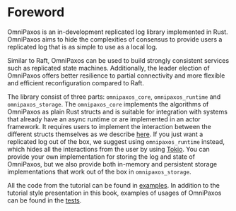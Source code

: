 # Foreword
OmniPaxos is an in-development replicated log library implemented in Rust. OmniPaxos aims to hide the complexities of consensus to provide users a replicated log that is as simple to use as a local log. 

Similar to Raft, OmniPaxos can be used to build strongly consistent services such as replicated state machines. Additionally, the leader election of OmniPaxos offers better resilience to partial connectivity and more flexible and efficient reconfiguration compared to Raft.

The library consist of three parts: `omnipaxos_core`, `omnipaxos_runtime` and `omnipaxos_storage`. The `omnipaxos_core` implements the algorithms of OmniPaxos as plain Rust structs and is suitable for integration with systems that already have an async runtime or are implemented in an actor framework. It requires users to implement the interaction between the different structs themselves as we describe [here](ble/index.md). If you just want a replicated log out of the box, we suggest using `omnipaxos_runtime` instead, which hides all the interactions from the user by using [Tokio](https://tokio.rs/). You can provide your own implementation for storing the log and state of OmniPaxos, but we also provide both in-memory and persistent storage implementations that work out of the box in `omnipaxos_storage`.

All the code from the tutorial can be found in [examples](https://github.com/haraldng/omnipaxos/tree/master/examples). In addition to the tutorial style presentation in this book, examples of usages of OmniPaxos can be found in the [tests](https://github.com/haraldng/omnipaxos/tree/master/tests).

